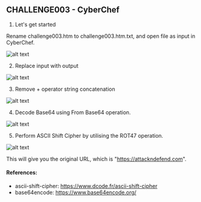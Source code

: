 
## CHALLENGE003 - CyberChef

1. Let's get started 

Rename challenge003.htm to challenge003.htm.txt, and open file as input in CyberChef.

![alt text](https://github.com/ATTACKnDEFEND/Deobfuscation-Challenges/blob/main/challenge003/solution/images/C3-1.png)

2. Replace input with output

![alt text](https://github.com/ATTACKnDEFEND/Deobfuscation-Challenges/blob/main/challenge003/solution/images/C3-2.png)

3. Remove + operator string concatenation

![alt text](https://github.com/ATTACKnDEFEND/Deobfuscation-Challenges/blob/main/challenge003/solution/images/C3-3.png)

4. Decode Base64 using From Base64 operation.

![alt text](https://github.com/ATTACKnDEFEND/Deobfuscation-Challenges/blob/main/challenge003/solution/images/C3-4.png)

5. Perform ASCII Shift Cipher by utilising the ROT47 operation.

![alt text](https://github.com/ATTACKnDEFEND/Deobfuscation-Challenges/blob/main/challenge003/solution/images/C3-5.png)

This will give you the original URL, which is "https://attackndefend.com".

#### References:

- ascii-shift-cipher: https://www.dcode.fr/ascii-shift-cipher
- base64encode: https://www.base64encode.org/

